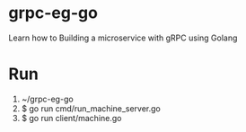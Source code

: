 # grpc-eg-go
Learn how to Building a microservice with gRPC using Golang


# Run

1. ~/grpc-eg-go
2. $ go run cmd/run_machine_server.go
3. $ go run client/machine.go

